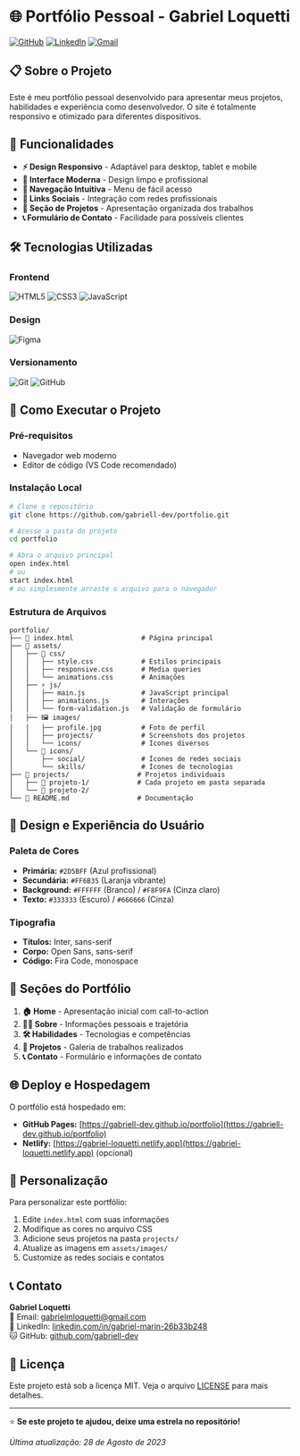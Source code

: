 # 🌐 Portfólio Pessoal - Gabriel Loquetti

[![GitHub](https://img.shields.io/badge/GitHub-100000?style=for-the-badge&logo=github&logoColor=white)](https://github.com/gabriell-dev)
[![LinkedIn](https://img.shields.io/badge/LinkedIn-0077B5?style=for-the-badge&logo=linkedin&logoColor=white)](https://www.linkedin.com/in/gabriel-marin-26b33b248/)
[![Gmail](https://img.shields.io/badge/Gmail-D14836?style=for-the-badge&logo=gmail&logoColor=white)](mailto:gabrielmloquetti@gmail.com)

## 📋 Sobre o Projeto

Este é meu portfólio pessoal desenvolvido para apresentar meus projetos, habilidades e experiência como desenvolvedor. O site é totalmente responsivo e otimizado para diferentes dispositivos.

## 🎯 Funcionalidades

- **⚡ Design Responsivo** - Adaptável para desktop, tablet e mobile
- **🎨 Interface Moderna** - Design limpo e profissional
- **📱 Navegação Intuitiva** - Menu de fácil acesso
- **🔗 Links Sociais** - Integração com redes profissionais
- **📂 Seção de Projetos** - Apresentação organizada dos trabalhos
- **📞 Formulário de Contato** - Facilidade para possíveis clientes

## 🛠️ Tecnologias Utilizadas

### Frontend
![HTML5](https://img.shields.io/badge/HTML5-E34F26?style=for-the-badge&logo=html5&logoColor=white)
![CSS3](https://img.shields.io/badge/CSS3-1572B6?style=for-the-badge&logo=css3&logoColor=white)
![JavaScript](https://img.shields.io/badge/JavaScript-F7DF1E?style=for-the-badge&logo=javascript&logoColor=black)

### Design
![Figma](https://img.shields.io/badge/Figma-F24E1E?style=for-the-badge&logo=figma&logoColor=white)

### Versionamento
![Git](https://img.shields.io/badge/Git-F05032?style=for-the-badge&logo=git&logoColor=white)
![GitHub](https://img.shields.io/badge/GitHub-181717?style=for-the-badge&logo=github&logoColor=white)

## 🚀 Como Executar o Projeto

### Pré-requisitos
- Navegador web moderno
- Editor de código (VS Code recomendado)

### Instalação Local
```bash
# Clone o repositório
git clone https://github.com/gabriell-dev/portfolio.git

# Acesse a pasta do projeto
cd portfolio

# Abra o arquivo principal
open index.html
# ou
start index.html
# ou simplesmente arraste o arquivo para o navegador
```

### Estrutura de Arquivos
```
portfolio/
├── 📄 index.html                 # Página principal
├── 📂 assets/
│   ├── 🎨 css/
│   │   ├── style.css            # Estilos principais
│   │   ├── responsive.css       # Media queries
│   │   └── animations.css       # Animações
│   ├── ⚡ js/
│   │   ├── main.js              # JavaScript principal
│   │   ├── animations.js        # Interações
│   │   └── form-validation.js   # Validação de formulário
│   ├── 🖼️ images/
│   │   ├── profile.jpg          # Foto de perfil
│   │   ├── projects/            # Screenshots dos projetos
│   │   └── icons/               # Ícones diversos
│   └── 📁 icons/
│       ├── social/              # Ícones de redes sociais
│       └── skills/              # Ícones de tecnologias
├── 📂 projects/                 # Projetos individuais
│   ├── 📂 projeto-1/            # Cada projeto em pasta separada
│   └── 📂 projeto-2/
└── 📄 README.md                 # Documentação
```

## 🎨 Design e Experiência do Usuário

### Paleta de Cores
- **Primária:** `#2D5BFF` (Azul profissional)
- **Secundária:** `#FF6B35` (Laranja vibrante)
- **Background:** `#FFFFFF` (Branco) / `#F8F9FA` (Cinza claro)
- **Texto:** `#333333` (Escuro) / `#666666` (Cinza)

### Tipografia
- **Títulos:** Inter, sans-serif
- **Corpo:** Open Sans, sans-serif
- **Código:** Fira Code, monospace

## 📱 Seções do Portfólio

1. **🏠 Home** - Apresentação inicial com call-to-action
2. **👨‍💻 Sobre** - Informações pessoais e trajetória
3. **🛠️ Habilidades** - Tecnologias e competências
4. **📂 Projetos** - Galeria de trabalhos realizados
5. **📞 Contato** - Formulário e informações de contato

## 🌐 Deploy e Hospedagem

O portfólio está hospedado em:
- **GitHub Pages:** [https://gabriell-dev.github.io/portfolio](https://gabriell-dev.github.io/portfolio)
- **Netlify:** [https://gabriel-loquetti.netlify.app](https://gabriel-loquetti.netlify.app) (opcional)

## 🔧 Personalização

Para personalizar este portfólio:

1. Edite `index.html` com suas informações
2. Modifique as cores no arquivo CSS
3. Adicione seus projetos na pasta `projects/`
4. Atualize as imagens em `assets/images/`
5. Customize as redes sociais e contatos

## 📞 Contato

**Gabriel Loquetti**  
📧 Email: [gabrielmloquetti@gmail.com](mailto:gabrielmloquetti@gmail.com)  
💼 LinkedIn: [linkedin.com/in/gabriel-marin-26b33b248](https://www.linkedin.com/in/gabriel-marin-26b33b248/)  
🐱 GitHub: [github.com/gabriell-dev](https://github.com/gabriell-dev)

## 📄 Licença

Este projeto está sob a licença MIT. Veja o arquivo [LICENSE](LICENSE) para mais detalhes.

---

⭐ **Se este projeto te ajudou, deixe uma estrela no repositório!**

*Última atualização: 28 de Agosto de 2023*
